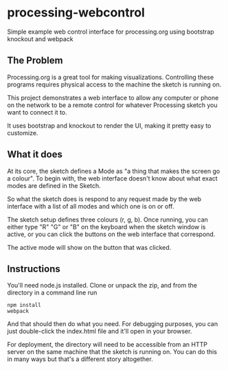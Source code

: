 # processing-webcontrol
Simple example web control interface for processing.org using bootstrap knockout and webpack

## The Problem ##
Processing.org is a great tool for making visualizations. Controlling
these programs requires physical access to the machine the sketch is running on.

This project demonstrates a web interface to allow any computer or phone on the network 
to be a remote control for whatever Processing sketch you want to connect it to.

It uses bootstrap and knockout to render the UI, making it pretty easy to customize.

## What it does ##

At its core, the sketch defines a Mode as "a thing that makes the screen go a colour". To begin
with, the web interface doesn't know about what exact modes are defined in the Sketch.

So what the sketch does is respond to any request made by the web interface with a list
of all modes and which one is on or off.

The sketch setup defines three colours (r, g, b). Once running, you can either type "R" "G" or "B"
on the keyboard when the sketch window is active, or you can click the buttons on the web
interface that correspond.

The active mode will show on the button that was clicked.

## Instructions ##
You'll need node.js installed. Clone or unpack the zip, and from the directory in a command 
line run

    npm install
    webpack

And that should then do what you need. For debugging purposes, you can just double-click the 
index.html file and it'll open in your browser.

For deployment, the directory will need to be accessible from an HTTP server on the same 
machine that the sketch is running on. You can do this in many ways but that's a different
story altogether.